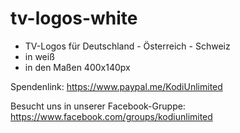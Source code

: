 # tv-logos-white
- TV-Logos für Deutschland - Österreich - Schweiz
- in weiß
- in den Maßen 400x140px

Spendenlink:
https://www.paypal.me/KodiUnlimited

Besucht uns in unserer Facebook-Gruppe:
https://www.facebook.com/groups/kodiunlimited
